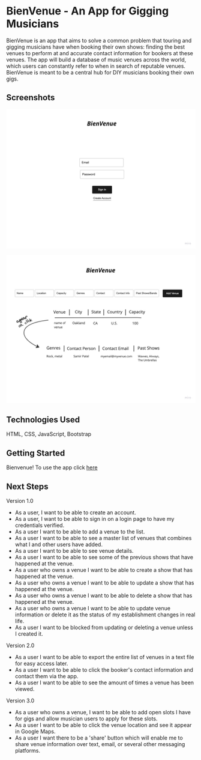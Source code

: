 # BienVenue - An App for Gigging Musicians

BienVenue is an app that aims to solve a common problem that touring and gigging musicians have when booking their own shows: finding the best venues to perform at and accurate contact information for bookers at these venues. The app will build a database of music venues across the world, which users can constantly refer to when in search of reputable venues. BienVenue is meant to be a central hub for DIY musicians booking their own gigs.

## Screenshots

![Login Page](./images/BienVenue%20Login%20Page.jpg)

![App Interface](./images/BienVenue%20App%20UI.jpg)

## Technologies Used

HTML, CSS, JavaScript, Bootstrap

## Getting Started

Bienvenue! To use the app click [here](https://google.com)

## Next Steps

Version 1.0
- As a user, I want to be able to create an account.
- As a user, I want to be able to sign in on a login page to have my credentials verified.
- As a user I want to be able to add a venue to the list.
- As a user I want to be able to see a master list of venues that combines what I and other users have added.
- As a user I want to be able to see venue details.
- As a user I want to be able to see some of the previous shows that have happened at the venue.
- As a user who owns a venue I want to be able to create a show that has happened at the venue.
- As a user who owns a venue I want to be able to update a show that has happened at the venue.
- As a user who owns a venue I want to be able to delete a show that has happened at the venue.
- As a user who owns a venue I want to be able to update venue information or delete it as the status of my establishment changes in real life.
- As a user I want to be blocked from updating or deleting a venue unless I created it.

Version 2.0

- As a user I want to be able to export the entire list of venues in a text file for easy access later.
- As a user I want to be able to click the booker's contact information and contact them via the app.
- As a user I want to be able to see the amount of times a venue has been viewed.

Version 3.0
- As a user who owns a venue, I want to be able to add open slots I have for gigs and allow musician users to apply for these slots.
- As a user I want to be able to click the venue location and see it appear in Google Maps.
- As a user I want there to be a 'share' button which will enable me to share venue information over text, email, or several other messaging platforms.